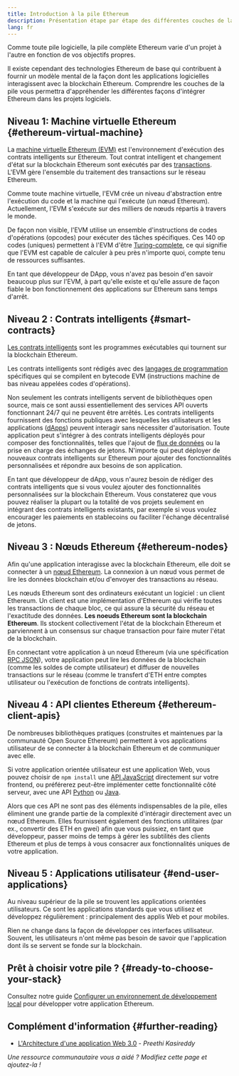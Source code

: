 ```yaml
---
title: Introduction à la pile Ethereum
description: Présentation étape par étape des différentes couches de la pile Ethereum, et comment elles fonctionnent ensemble.
lang: fr
---
```


Comme toute pile logicielle, la pile complète Ethereum varie d'un projet à l'autre en fonction de vos objectifs propres.

Il existe cependant des technologies Ethereum de base qui contribuent à fournir un modèle mental de la façon dont les applications logicielles interagissent avec la blockchain Ethereum. Comprendre les couches de la pile vous permettra d'appréhender les différentes façons d'intégrer Ethereum dans les projets logiciels.

## Niveau 1: Machine virtuelle Ethereum \{#ethereum-virtual-machine}

La [machine virtuelle Ethereum (EVM)](/developers/docs/evm/) est l'environnement d'exécution des contrats intelligents sur Ethereum. Tout contrat intelligent et changement d'état sur la blockchain Ethereum sont exécutés par des [transactions](/developers/docs/transactions/). L'EVM gère l'ensemble du traitement des transactions sur le réseau Ethereum.

Comme toute machine virtuelle, l'EVM crée un niveau d'abstraction entre l'exécution du code et la machine qui l'exécute (un nœud Ethereum). Actuellement, l'EVM s'exécute sur des milliers de nœuds répartis à travers le monde.

De façon non visible, l'EVM utilise un ensemble d'instructions de codes d'opérations (opcodes) pour exécuter des tâches spécifiques. Ces 140 op codes (uniques) permettent à l'EVM d'être [Turing-complete](https://en.wikipedia.org/wiki/Turing_completeness), ce qui signifie que l'EVM est capable de calculer à peu près n'importe quoi, compte tenu de ressources suffisantes.

En tant que développeur de DApp, vous n'avez pas besoin d'en savoir beaucoup plus sur l'EVM, à part qu'elle existe et qu'elle assure de façon fiable le bon fonctionnement des applications sur Ethereum sans temps d'arrêt.

## Niveau 2 : Contrats intelligents \{#smart-contracts}

[Les contrats intelligents](/developers/docs/smart-contracts/) sont les programmes exécutables qui tournent sur la blockchain Ethereum.

Les contrats intelligents sont rédigés avec des [langages de programmation](/developers/docs/smart-contracts/languages/) spécifiques qui se compilent en bytecode EVM (instructions machine de bas niveau appelées codes d'opérations).

Non seulement les contrats intelligents servent de bibliothèques open source, mais ce sont aussi essentiellement des services API ouverts fonctionnant 24/7 qui ne peuvent être arrêtés. Les contrats intelligents fournissent des fonctions publiques avec lesquelles les utilisateurs et les applications ([dApps](/developers/docs/dapps/)) peuvent interagir sans nécessiter d'autorisation. Toute application peut s'intégrer à des contrats intelligents déployés pour composer des fonctionnalités, telles que l'ajout de [flux de données](/developers/docs/oracles/) ou la prise en charge des échanges de jetons. N'importe qui peut déployer de nouveaux contrats intelligents sur Ethereum pour ajouter des fonctionnalités personnalisées et répondre aux besoins de son application.

En tant que développeur de dApp, vous n'aurez besoin de rédiger des contrats intelligents que si vous voulez ajouter des fonctionnalités personnalisées sur la blockchain Ethereum. Vous constaterez que vous pouvez réaliser la plupart ou la totalité de vos projets seulement en intégrant des contrats intelligents existants, par exemple si vous voulez encourager les paiements en stablecoins ou faciliter l'échange décentralisé de jetons.

## Niveau 3 : Nœuds Ethereum \{#ethereum-nodes}

Afin qu'une application interagisse avec la blockchain Ethereum, elle doit se connecter à un [nœud Ethereum](/developers/docs/nodes-and-clients/). La connexion à un nœud vous permet de lire les données blockchain et/ou d'envoyer des transactions au réseau.

Les nœuds Ethereum sont des ordinateurs exécutant un logiciel : un client Ethereum. Un client est une implémentation d'Ethereum qui vérifie toutes les transactions de chaque bloc, ce qui assure la sécurité du réseau et l'exactitude des données. **Les noeuds Ethereum sont la blockchain Ethereum**. Ils stockent collectivement l'état de la blockchain Ethereum et parviennent à un consensus sur chaque transaction pour faire muter l'état de la blockchain.

En connectant votre application à un nœud Ethereum (via une spécification [RPC JSON](/developers/docs/apis/json-rpc/)), votre application peut lire les données de la blockchain (comme les soldes de compte utilisateur) et diffuser de nouvelles transactions sur le réseau (comme le transfert d'ETH entre comptes utilisateur ou l'exécution de fonctions de contrats intelligents).

## Niveau 4 : API clientes Ethereum \{#ethereum-client-apis}

De nombreuses bibliothèques pratiques (construites et maintenues par la communauté Open Source Ethereum) permettent à vos applications utilisateur de se connecter à la blockchain Ethereum et de communiquer avec elle.

Si votre application orientée utilisateur est une application Web, vous pouvez choisir de `npm install` une [API JavaScript](/developers/docs/apis/javascript/) directement sur votre frontend, ou préférerez peut-être implémenter cette fonctionnalité côté serveur, avec une API [Python](/developers/docs/programming-languages/python/) ou [Java](/developers/docs/programming-languages/java/).

Alors que ces API ne sont pas des éléments indispensables de la pile, elles éliminent une grande partie de la complexité d'intéragir directement avec un nœud Ethereum. Elles fournissent également des fonctions utilitaires (par ex., convertir des ETH en gwei) afin que vous puissiez, en tant que développeur, passer moins de temps à gérer les subtilités des clients Ethereum et plus de temps à vous consacrer aux fonctionnalités uniques de votre application.

## Niveau 5 : Applications utilisateur \{#end-user-applications}

Au niveau supérieur de la pile se trouvent les applications orientées utilisateurs. Ce sont les applications standards que vous utilisez et développez régulièrement : principalement des applis Web et pour mobiles.

Rien ne change dans la façon de développer ces interfaces utilisateur. Souvent, les utilisateurs n'ont même pas besoin de savoir que l'application dont ils se servent se fonde sur la blockchain.

## Prêt à choisir votre pile ? \{#ready-to-choose-your-stack}

Consultez notre guide [Configurer un environnement de développement local](/developers/local-environment/) pour développer votre application Ethereum.

## Complément d'information \{#further-reading}

- [L'Architecture d'une application Web 3.0](https://www.preethikasireddy.com/post/the-architecture-of-a-web-3-0-application) - _Preethi Kasireddy_

_Une ressource communautaire vous a aidé ? Modifiez cette page et ajoutez-la !_
